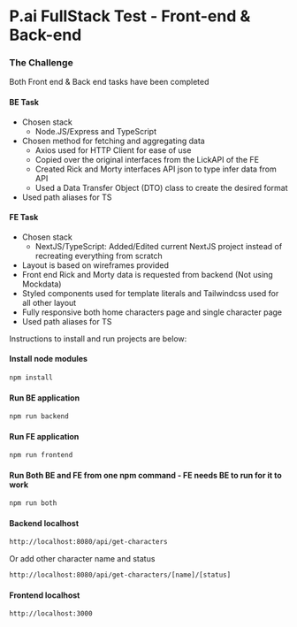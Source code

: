 # P.ai FullStack Test - Front-end & Back-end

### The Challenge
Both Front end & Back end tasks have been completed

#### BE Task
 - Chosen stack
    - Node.JS/Express and TypeScript
 - Chosen method for fetching and aggregating data
    - Axios used for HTTP Client for ease of use
    - Copied over the original interfaces from the LickAPI of the FE
    - Created Rick and Morty interfaces API json to type infer data from API
    - Used a Data Transfer Object (DTO) class to create the desired format
 - Used path aliases for TS

#### FE Task
 - Chosen stack
    - NextJS/TypeScript: Added/Edited current NextJS project instead of recreating everything from scratch
 - Layout is based on wireframes provided
 - Front end Rick and Morty data is requested from backend (Not using Mockdata)
 - Styled components used for template literals and Tailwindcss used for all other layout
 - Fully responsive both home characters page and single character page
 - Used path aliases for TS

Instructions to install and run projects are below:

#### Install node modules
```bash
npm install
```

#### Run BE application
```bash
npm run backend
```

#### Run FE application
```bash
npm run frontend
```

#### Run Both BE and FE from one npm command - FE needs BE to run for it to work
```bash
npm run both
```

#### Backend localhost
```bash
http://localhost:8080/api/get-characters
```
Or add other character name and status

```bash
http://localhost:8080/api/get-characters/[name]/[status]
```

#### Frontend localhost
```bash
http://localhost:3000
```